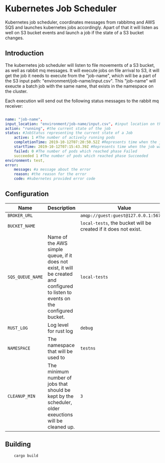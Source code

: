# Kubernetes Job Scheduler

Kubernetes job scheduler, coordinates messages from rabbitmq and AWS SQS and launches kubernetes jobs accordingly. Apart of that it will listen as well on S3 bucket events and launch a job if the state of a S3 bucket changes.  


## Introduction

The kubernetes job scheduler will listen to file movements of a S3 bucket, as well as rabbit mq messages. It will execute jobs on file arrival to S3, it will get the job it needs to execute from the "job-name", which will be a part of the S3 input path: "environment/job-name/input.csv". This "job-name" will exeucte a batch job with the same name, that exists in the namespace on the cluster.

Each execution will send out the following status messages to the rabbit mq receiver:

```yaml

name: "job-name",
input_location: "environment/job-name/input.csv", #input location on the s3 bucket
action: "running", #the current state of the job
status: #JobStatus representing the current state of a Job
	active: 1 #The number of actively running pods
	completionTime: 2019-10-12T07:20:50.52Z #Represents time when the job was completed. It is not guaranteed to be set in happens-before order across separate operations
	startTime: 2019-10-12T07:15:43.39Z #Represents time when the job was acknowledged by the job controller.
	failed: 0 #The number of pods which reached phase Failed
	succeeded 1 #The number of pods which reached phase Succeeded
environment: test, 
error:
	message: #a message about the error
	reason: #the reason for the error
	code: #kubernetes provided error code
```


## Configuration

| Name                      | Description                                     | Value |
| ------------------------- | ----------------------------------------------- | ----- |
| `BROKER_URL` |  | `amqp://guest:guest@127.0.0.1:5672//` |
| `BUCKET_NAME` |  | `local-tests`, the bucket will be created if it does not exist. |
| `SQS_QUEUE_NAME` | Name of the AWS simple queue, if it does not exist, it will be created and configured to listen to events on the configured bucket. | `local-tests` |
| `RUST_LOG` | Log level for rust log | `debug` |
| `NAMESPACE` | The namespace that will be used to  | `testns` |
| `CLEANUP_MIN` | The minimum number of jobs that should be kept by the scheduler, older exeuctions will be cleaned up. | `3` |


## Building

```
	cargo build 
```
